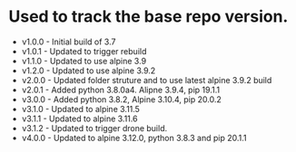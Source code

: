 # Used to track the base repo version.
* v1.0.0 - Initial build of 3.7
* v1.0.1 - Updated to trigger rebuild
* v1.1.0 - Updated to use alpine 3.9
* v1.2.0 - Updated to use alpine 3.9.2
* v2.0.0 - Updated folder struture and to use latest alpine 3.9.2 build
* v2.0.1 - Added python 3.8.0a4.  Alipne 3.9.4, pip 19.1.1
* v3.0.0 - Added python 3.8.2, Alpine 3.10.4, pip 20.0.2
* v3.1.0 - Updated to alpine 3.11.5
* v3.1.1 - Updated to alpine 3.11.6
* v3.1.2 - Updated to trigger drone build.
* v4.0.0 - Updated to alpine 3.12.0, python 3.8.3 and pip 20.1.1
